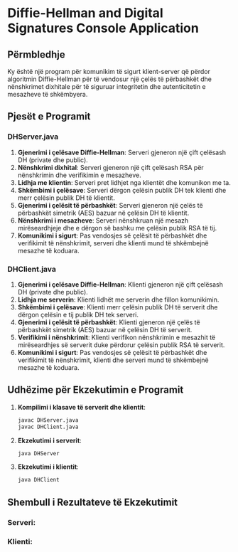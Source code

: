 # Diffie-Hellman and Digital Signatures Console Application

## Përmbledhje
Ky është një program për komunikim të sigurt klient-server që përdor algoritmin Diffie-Hellman për të vendosur një çelës të përbashkët dhe nënshkrimet dixhitale për të siguruar integritetin dhe autenticitetin e mesazheve të shkëmbyera.

## Pjesët e Programit

### DHServer.java
1. **Gjenerimi i çelësave Diffie-Hellman**: Serveri gjeneron një çift çelësash DH (private dhe public).
2. **Nënshkrimi dixhital**: Serveri gjeneron një çift çelësash RSA për nënshkrimin dhe verifikimin e mesazheve.
3. **Lidhja me klientin**: Serveri pret lidhjet nga klientët dhe komunikon me ta.
4. **Shkëmbimi i çelësave**: Serveri dërgon çelësin publik DH tek klienti dhe merr çelësin publik DH të klientit.
5. **Gjenerimi i çelësit të përbashkët**: Serveri gjeneron një çelës të përbashkët simetrik (AES) bazuar në çelësin DH të klientit.
6. **Nënshkrimi i mesazheve**: Serveri nënshkruan një mesazh mirëseardhjeje dhe e dërgon së bashku me çelësin publik RSA të tij.
7. **Komunikimi i sigurt**: Pas vendosjes së çelësit të përbashkët dhe verifikimit të nënshkrimit, serveri dhe klienti mund të shkëmbejnë mesazhe të koduara.

### DHClient.java
1. **Gjenerimi i çelësave Diffie-Hellman**: Klienti gjeneron një çift çelësash DH (private dhe public).
2. **Lidhja me serverin**: Klienti lidhët me serverin dhe fillon komunikimin.
3. **Shkëmbimi i çelësave**: Klienti merr çelësin publik DH të serverit dhe dërgon çelësin e tij publik DH tek serveri.
4. **Gjenerimi i çelësit të përbashkët**: Klienti gjeneron një çelës të përbashkët simetrik (AES) bazuar në çelësin DH të serverit.
5. **Verifikimi i nënshkrimit**: Klienti verifikon nënshkrimin e mesazhit të mirëseardhjes së serverit duke përdorur çelësin publik RSA të serverit.
6. **Komunikimi i sigurt**: Pas vendosjes së çelësit të përbashkët dhe verifikimit të nënshkrimit, klienti dhe serveri mund të shkëmbejnë mesazhe të koduara.

## Udhëzime për Ekzekutimin e Programit
1. **Kompilimi i klasave të serverit dhe klientit**:
    ```sh
    javac DHServer.java
    javac DHClient.java
    ```

 2. **Ekzekutimi i serverit**:
    ```sh
    java DHServer
    ```

3. **Ekzekutimi i klientit**:
    ```sh
    java DHClient
    ```

 ## Shembull i Rezultateve të Ekzekutimit

### Serveri:

### Klienti:
